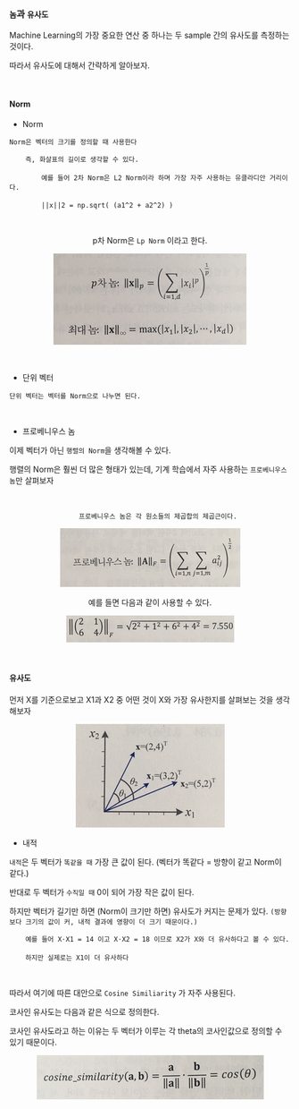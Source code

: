 ### `놈`과 `유사도`

Machine Learning의 가장 중요한 연산 중 하나는 두 sample 간의 유사도를 측정하는 것이다.

따라서 유사도에 대해서 간략하게 알아보자.

<br>

#### Norm 

- Norm

`Norm은 벡터의 크기를 정의할 때 사용한다` 

        즉, 화살표의 길이로 생각할 수 있다.

            예를 들어 2차 Norm은 L2 Norm이라 하며 가장 자주 사용하는 유클라디안 거리이다.
    
            ||x||2 = np.sqrt( (a1^2 + a2^2) )
<br>

<div align="center">

p차 Norm은 `Lp Norm` 이라고 한다.

![img.png](img.png)

</div>

<br>

- 단위 벡터 

`단위 벡터는 벡터를 Norm으로 나누면 된다.`

<br>

- 프로베니우스 놈

이제 벡터가 아닌 `행렬의 Norm`을 생각해볼 수 있다.

행렬의 Norm은 훨씬 더 많은 형태가 있는데, 기계 학습에서 자주 사용하는 `프로베니우스 놈`만 살펴보자

<br>

<div align="center">

        프로베니우스 놈은 각 원소들의 제곱합의 제곱근이다.

![img_1.png](img_1.png)

예를 들면 다음과 같이 사용할 수 있다. 

![img_2.png](img_2.png)

</div>

<br>


#### 유사도 

먼저 X를 기준으로보고 X1과 X2 중 어떤 것이 X와 가장 유사한지를 살펴보는 것을 생각해보자

<div align="center">

![img_3.png](img_3.png)

</div>

- 내적

`내적`은 두 벡터가 `똑같을 때` 가장 큰 값이 된다. (벡터가 똑같다 = 방향이 같고 Norm이 같다.)

반대로 두 벡터가 `수직일 때` 0이 되어 가장 작은 값이 된다. 

하지만 벡터가 길기만 하면 (Norm이 크기만 하면) 유사도가 커지는 문제가 있다. `(방향보다 크기의 값이 커, 내적 결과에 영향이 더 크기 때문이다.)` 

        예를 들어 X⋅X1 = 14 이고 X⋅X2 = 18 이므로 X2가 X와 더 유사하다고 볼 수 있다.

        하지만 실제로는 X1이 더 유사하다

<br>

따라서 여기에 따른 대안으로 `Cosine Similiarity` 가 자주 사용된다.

코사인 유사도는 다음과 같은 식으로 정의한다.

코사인 유사도라고 하는 이유는 두 벡터가 이루는 각 theta의 코사인값으로 정의할 수 있기 때문이다.

<div align="center">

![img_4.png](img_4.png)

</div>











